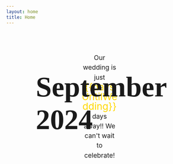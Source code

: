 ```yaml
---
layout: home
title: Home
---
```


<script lang="ts" setup>
  import VPImage from 'vitepress/dist/client/theme-default/components/VPImage.vue';
  import VPButton from 'vitepress/dist/client/theme-default/components/VPButton.vue';
  import { onBeforeUnmount } from 'vue';
  import { useModal, useVfm, } from 'vue-final-modal';
  import RSVPModal from './.vitepress/components/RSVPModal.vue';
  import RegisterModal from './.vitepress/components/RegisterModal.vue';

  const rsvpModalShown = Boolean(localStorage.getItem('rsvpModalShown'));
  const registerModalShown = Boolean(localStorage.getItem('registerModalShown'));

  const oneDay = 86400000; // hours*minutes*seconds*milliseconds
  const firstDate = new Date();
  const secondDate = new Date('2024/09/14');

  const daysUntilWedding = Math.round(Math.abs((firstDate - secondDate) / oneDay));

</script>

<div class="hero">
  <VPImage class="image" image="/images/home_hero.jpg"></VPImage>

  <h1 class="hero-title">September 2024</h1>
</div>

<article class="action">
  <div class="action-description">
    <p>Our wedding is just <span class="excited">{{daysUntilWedding}}</span> days away!! We can't wait to celebrate!</p>
  </div>

  <VPImage image="/images/IMG_2627.jpg"></VPImage>
</article>

<carousel :autoplay="true" :loop="true" :scrollPerPage="false" :perPage="1" :perPageCustom="[[768,2]]" :paginationPosition="'bottom-overlay'">
  <slide>
    <VPImage image="/images/proposal.jpg"></VPImage>
  </slide>
  <slide>
    <VPImage image="/images/7A9C52CD-A283-4AF5-A4E4-E22EBDCAFF4A.jpg"></VPImage>
  </slide>
  <slide>
    <VPImage image="/images/IMG_0063.jpg"></VPImage>
  </slide>
  <slide>
    <VPImage image="/images/231113000203190014.jpg"></VPImage>
  </slide>
  <slide>
    <VPImage image="/images/231113000203220022.jpg"></VPImage>
  </slide>
  <slide>
    <VPImage image="/images/IMG_0426.jpg"></VPImage>
  </slide>
  <slide>
    <VPImage image="/images/231113000203190008.jpg"></VPImage>
  </slide>
</carousel>

<style lang="scss">
  @font-face{
    font-family: "Pacific Northwest Letters W01";
    src: url("/fonts/e0870aa7286662dd08f498a39e6737de.eot");
    src: url("/fonts/e0870aa7286662dd08f498a39e6737de.eot?#iefix")format("embedded-opentype"),
        url("/fonts/e0870aa7286662dd08f498a39e6737de.woff")format("woff"),
        url("/fonts/e0870aa7286662dd08f498a39e6737de.woff2")format("woff2"),
        url("/fonts/e0870aa7286662dd08f498a39e6737de.ttf")format("truetype"),
        url("/fonts/e0870aa7286662dd08f498a39e6737de.svg#Pacific Northwest Letters W01")format("svg");
    font-weight:normal;
    font-style:normal;
    font-display:swap;
  }

  .hero {
    position: relative;

    .hero-title {
      font-family: "Pacific Northwest Letters W01";
      position: absolute;
      top: 98%;
      left: 5rem;
      font-size: min(8vw, 80px);
    }
  }

  .action {
    margin: 4em 10%;

    .action-description {
      text-align: center;

      p {
        font-size: 1.25em;
        line-height: 1.5em;
        margin-bottom: 2em;

        .excited {
          color: gold;
          font-size: 1.5em;
        }
      }
    }

    .VPImage {
      border-radius: 25%;
      margin: 2em 0;
    }
  }

  .VueCarousel {
    .VPImage {
      min-width: 100vw;
      height: 30em;
      object-fit: cover;
      width: auto;
    }
  }

  @media (min-width: 768px) {
    .action {
      display: flex;
      align-items: center;
      justify-content: center;

      .action-description {
        width: 50%;

        p {
          margin-bottom: 2em;
          margin-left: 3em;
          margin-right: 3em;
        }
      }

      .VPImage {
        justify-self: center;
        max-height: 50vh;
        margin: 0 3em;
      }
    }

    .VueCarousel {
      .VPImage {
        min-width: 50vw;
        height: 30em;
        object-fit: cover;
        width: auto;
      }
    }
  }
</style>
